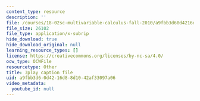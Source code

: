 ```yaml
---
content_type: resource
description: ''
file: /courses/18-02sc-multivariable-calculus-fall-2010/a9fbb3d60d4216d88d1042af33097a06_2ieG1ka5pBw.srt
file_size: 26102
file_type: application/x-subrip
hide_download: true
hide_download_original: null
learning_resource_types: []
license: https://creativecommons.org/licenses/by-nc-sa/4.0/
ocw_type: OCWFile
resourcetype: Other
title: 3play caption file
uid: a9fbb3d6-0d42-16d8-8d10-42af33097a06
video_metadata:
  youtube_id: null
---
```

